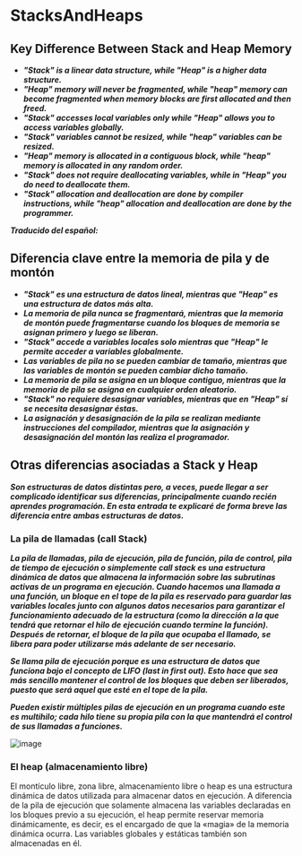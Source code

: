 # StacksAndHeaps

## Key Difference Between Stack and Heap Memory

- **_"Stack" is a linear data structure, while "Heap" is a higher data structure._**
- **_"Heap" memory will never be fragmented, while "heap" memory can become fragmented when memory blocks are first allocated and then freed._**
- **_"Stack" accesses local variables only while "Heap" allows you to access variables globally._**
- **_"Stack" variables cannot be resized, while "heap" variables can be resized._**
- **_"Heap" memory is allocated in a contiguous block, while "heap" memory is allocated in any random order._**
- **_"Stack" does not require deallocating variables, while in "Heap" you do need to deallocate them._**
- **_"Stack" allocation and deallocation are done by compiler instructions, while "heap" allocation and deallocation are done by the programmer._**

**_Traducido del español:_**

## Diferencia clave entre la memoria de pila y de montón

- **_"Stack" es una estructura de datos lineal, mientras que "Heap" es una estructura de datos más alta._**
- **_La memoria de pila nunca se fragmentará, mientras que la memoria de montón puede fragmentarse cuando los bloques de memoria se asignan primero y luego se liberan._**
- **_"Stack" accede a variables locales solo mientras que "Heap" le permite acceder a variables globalmente._**
- **_Las variables de pila no se pueden cambiar de tamaño, mientras que las variables de montón se pueden cambiar dicho tamaño._**
- **_La memoria de pila se asigna en un bloque contiguo, mientras que la memoria de pila se asigna en cualquier orden aleatorio._**
- **_"Stack" no requiere desasignar variables, mientras que en "Heap" sí se necesita desasignar éstas._**
- **_La asignación y desasignación de la pila se realizan mediante instrucciones del compilador, mientras que la asignación y desasignación del montón las realiza el programador._**

## Otras diferencias asociadas a Stack y Heap

**_Son estructuras de datos distintas pero, a veces, puede llegar a ser complicado identificar sus diferencias, principalmente cuando recién aprendes programación. En esta entrada te explicaré de forma breve las diferencia entre ambas estructuras de datos._**

### La pila de llamadas (call Stack)

**_La pila de llamadas, pila de ejecución, pila de función, pila de control, pila de tiempo de ejecución o simplemente call stack es una estructura dinámica de datos que almacena la información sobre las subrutinas activas de un programa en ejecución. Cuando hacemos una llamada a una función, un bloque en el tope de la pila es reservado para guardar las variables locales junto con algunos datos necesarios para garantizar el funcionamiento adecuado de la estructura (como la dirección a la que tendrá que retornar el hilo de ejecución cuando termine la función). Después de retornar, el bloque de la pila que ocupaba el llamado, se libera para poder utilizarse más adelante de ser necesario._**

**_Se llama pila de ejecución porque es una estructura de datos que funciona bajo el concepto de LIFO (last in first out). Esto hace que sea más sencillo mantener el control de los bloques que deben ser liberados, puesto que será aquel que esté en el tope de la pila._**

**_Pueden existir múltiples pilas de ejecución en un programa cuando este es multihilo; cada hilo tiene su propia pila con la que mantendrá el control de sus llamadas a funciones._**

![image](https://github.com/Autinfit/StacksAndHeaps/assets/155406623/40786d04-df4c-40cb-b740-30586e0d339a)

### El heap (almacenamiento libre)

El montículo libre, zona libre, almacenamiento libre o heap es una estructura dinámica de datos utilizada para almacenar datos en ejecución. A diferencia de la pila de ejecución que solamente almacena las variables declaradas en los bloques previo a su ejecución, el heap permite reservar memoria dinámicamente, es decir, es el encargado de que la «magia» de la memoria dinámica ocurra. Las variables globales y estáticas también son almacenadas en él.
